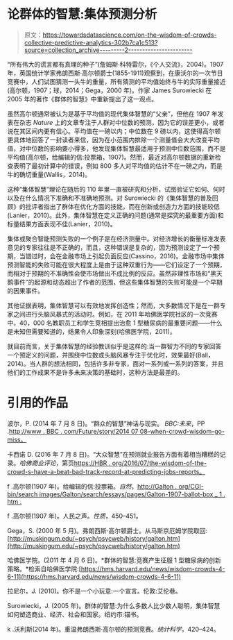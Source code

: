 # 论群体的智慧:集体预测分析

> 原文：<https://towardsdatascience.com/on-the-wisdom-of-crowds-collective-predictive-analytics-302b7ca1c513?source=collection_archive---------2----------------------->

“所有伟大的谎言都有真理的种子”(詹姆斯·科特雷尔，《个人交流》，2004)。1907 年，英国统计学家弗朗西斯·高尔顿爵士(1855-1911)观察到，在康沃尔的一次节日竞赛中，人们试图猜测一头牛的重量，所有猜测的平均值始终与牛的实际重量接近(高尔顿，1907；球，2014；Gega，2000 年)。作家 James Surowiecki 在 2005 年的著作《群体的智慧》中重新提出了这一观点。

虽然高尔顿通常被认为是基于平均值的现代集体智慧的“父亲”，但他在 1907 年发表在杂志 *Nature* 上的文章专注于人群对中位数的预测，因为它的误差更小，或者说在其区间内更有信心。平均值在一磅以内；中位数在 9 磅以内，这使得高尔顿更具体地回答了一封读者来信，因为在小范围内排除一个测量值会大大改变平均值，对中位数的影响要小得多，他发现集体智慧最适用于预测中位数范围，而不是平均值(高尔顿，给编辑的信:投票箱，1907)。然而，最近对高尔顿数据的重新检查表明了最初计算中的错误，例如 800 多人对平均值的估计不在一磅之内，而是牛的确切重量(Wallis，2014)。

这种“集体智慧”理论在随后的 110 年里一直被研究和分析，试图验证它如何、何时以及在什么情况下准确和不准确地预测。对 Surowiecki 的《集体智慧的普及回顾》的批评者指出了群体在优化方面的技能，而在创新或创造力方面的技能较低(Lanier，2010)。此外，集体智慧在定义正确的问题(通常是探究的最重要方面)和标量结果方面表现不佳(Lanier，2010)。

集体或聚合智能预测失败的一个例子是在经济测量中。对经济增长的衡量标准发表意见的专家往往是不正确的，而且，这种错误是复杂的，因为预测设定了一个预期，当错过时，会在金融市场上引起负面反应(Cassino，2016)。金融市场中集体预测智能的失败可能在很大程度上是由于这种双重行为——它们设定了一个预期，而相对于预期的不准确性会使市场做出不成比例的反应。虽然非理性市场和“黑天鹅事件”的起源和动态超出了作者的范围，但这些集体智慧的失败可能是一个早期的因果事件。

其他证据表明，集体智慧可以有效地发挥创造性；然而，大多数情况下是在一群专家之间进行头脑风暴式的活动时。例如，在 2011 年哈佛医学院社区的一次竞赛中，40，000 名教职员工和学生竞相提出治愈 1 型糖尿病的最重要问题——什么是未知但需要知道的，结果令人印象深刻(哈佛医学院，2011)。

就目前而言，关于集体智慧的经验教训似乎是这样的:当一群智力不同的专家回答一个预定义的问题，并围绕中位数或头脑风暴专注于优化时，效果最好(Ball，2014)。当人群的想法相同，包括许多非专家，面对一系列或一系列的答案，并且他们的工作成果不是许多未来决策的基础时，这种方法是最差的。

# 引用的作品

波尔，P. (2014 年 7 月 8 日)。“群众的智慧”神话与现实。 *BBC:未来*，PP .[http://www . BBC . com/Future/story/2014 07 08-when-crowd-wisdom-go-miss。](http://www.bbc.com/future/story/20140708-when-crowd-wisdom-goes-wrong.)

卡西诺 D. (2016 年 7 月 8 日)。“大众智慧”在预测就业报告方面有着相当糟糕的记录。*哈佛商业评论*，第页[https://HBR . org/2016/07/the-wisdom-of-the-crowd-s-have-a-beat-bad-track-record-at-predicting-jobs-reports。](https://hbr.org/2016/07/the-wisdom-of-the-crowd-has-a-pretty-bad-track-record-at-predicting-jobs-reports.)

f .高尔顿(1907 年)。给编辑的信:投票箱。*自然*，[http://Galton . org/CGI-bin/search images/Galton/search/essays/pages/Galton-1907-ballot-box _ 1 . htm .](http://galton.org/cgi-bin/searchImages/galton/search/essays/pages/galton-1907-ballot-box_1.htm.)

f .高尔顿(1907 年)。人民之声。*性质*，450–451。

Gega，S. (2000 年 5 月)。弗朗西斯·高尔顿爵士。从马斯京厄姆学院取回:[http://muskingum.edu/~psych/psycweb/history/galton.htm](http://muskingum.edu/~psych/psycweb/history/galton.htm)

哈佛医学院。(2011 年 4 月 6 日)。*群体的智慧:竞赛产生征服 1 型糖尿病的创新策略。*检索自哈佛医学院:[https://hms.harvard.edu/news/wisdom-crowds-4-6-11](https://hms.harvard.edu/news/wisdom-crowds-4-6-11)

拉尼尔，J. (2010)。你不是一个小玩意:一个宣言。伦敦:艾伦巷。

Surowiecki，J. (2005 年)。群体的智慧:为什么多数人比少数人聪明，集体智慧如何塑造商业、经济、社会和国家。纽约市:锚书。

k .沃利斯(2014 年)。重温弗朗西斯·高尔顿的预测竞赛。*统计科学*，420–424。